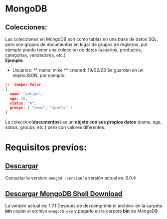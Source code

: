#	MongoDB


##	Colecciones: 
Las colecciones en MongoDB son como tablas en una base de datos SQL, pero son grupos de documentos en lugar de grupos de registros, por ejemplo puedo tener una coleccion de datos (usuarios, productos, categorias, vendedores, etc.)<br>
**Ejemplo:**
*	Usuarios:
**	name: mike
**	created: 18/02/23
Se guardan en un objetoJSON, por ejemplo:
```json
//  Campo: Valor
{
  name: "adrian",
  age: 26,
  status: "A",
  groups: [ "news", "sports" ]  
}
```
La coleccion(**documentos**) es un **objeto con sus propios datos** (name, age, status, groups, etc.) pero con valores diferentes.<br>


























#	Requisitos previos:
##	[Descargar](https://www.mongodb.com/try/download/community)
Consultar la version: `mongod -version` la versión actual es: 6.0.4

##	[Descargar MongoDB Shell Download](https://www.mongodb.com/try/download/shell)
La versión actual es: 1.7.1
Después de descomprimir el archivo: en la carpeta **bin** copiar el archivo `mongosh.exe` y pegarlo en la carpeta **bin** de MongoDB
